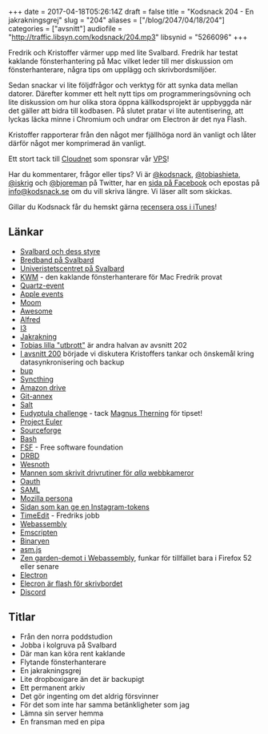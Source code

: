 +++
date = 2017-04-18T05:26:14Z
draft = false
title = "Kodsnack 204 - En jakrakningsgrej"
slug = "204"
aliases = ["/blog/2047/04/18/204"]
categories = ["avsnitt"]
audiofile = "http://traffic.libsyn.com/kodsnack/204.mp3"
libsynid = "5266096"
+++

Fredrik och Kristoffer värmer upp med lite Svalbard. Fredrik har testat kaklande fönsterhantering på Mac vilket leder till mer diskussion om fönsterhanterare, några tips om upplägg och skrivbordsmiljöer.

Sedan snackar vi lite följdfrågor och verktyg för att synka data mellan datorer. Därefter kommer ett helt nytt tips om programmeringsövning och lite diskussion om hur olika stora öppna källkodsprojekt är uppbyggda när det gäller att bidra till kodbasen. På slutet pratar vi lite autentisering, att lyckas läcka minne i Chromium och undrar om Electron är det nya Flash.

Kristoffer rapporterar från den något mer fjällhöga nord än vanligt och låter därför något mer komprimerad än vanligt.

Ett stort tack till [Cloudnet](http://www.cloudnet.se) som sponsrar vår [VPS](http://en.wikipedia.org/wiki/Virtual_private_server)!

Har du kommentarer, frågor eller tips? Vi är [@kodsnack](https://www.twitter.com/kodsnack), [@tobiashieta](https://www.twitter.com/tobiashieta), [@iskrig](https://www.twitter.com/iskrig) och [@bjoreman](https://www.twitter.com/bjoreman) på Twitter, har en [sida på Facebook](https://www.facebook.com/kodsnack) och epostas på [info@kodsnack.se](mailto:info@kodsnack.se) om du vill skriva längre. Vi läser allt som skickas.

Gillar du Kodsnack får du hemskt gärna [recensera oss i iTunes](http://itunes.apple.com/se/podcast/kodsnack/id561631498?l=en)!

## Länkar ##
* [Svalbard och dess styre](https://en.wikipedia.org/wiki/Svalbard)
* [Bredband på Svalbard](http://gizmodo.com/why-one-of-worlds-most-remote-places-has-the-fastest-i-1556126257)
* [Univeristetscentret på Svalbard](http://www.unis.no/)
* [KWM](https://koekeishiya.github.io/kwm/)  - den kaklande fönsterhanterare för Mac Fredrik provat
* [Quartz-event](https://developer.apple.com/reference/coregraphics/quartz_event_services)
* [Apple events](https://en.wikipedia.org/wiki/Apple_event)
* [Moom](https://manytricks.com/moom/)
* [Awesome](https://awesomewm.org/)
* [Alfred](https://www.alfredapp.com/)
* [I3](https://i3wm.org/)
* [Jakrakning](https://en.wiktionary.org/wiki/yak_shaving)
* [Tobias lilla "utbrott"](http://kodsnack.se/202/) är andra halvan av avsnitt 202
* [I avsnitt 200](http://kodsnack.se/200/) började vi diskutera Kristoffers tankar och önskemål kring datasynkronisering och backup
* [bup](https://bup.github.io/)
* [Syncthing](https://syncthing.net/)
* [Amazon drive](https://en.wikipedia.org/wiki/Amazon_Drive)
* [Git-annex](https://en.wikipedia.org/wiki/Git-annex)
* [Salt](https://saltstack.com/)
* [Eudyptula challenge](https://lwn.net/Articles/599231/) - tack [Magnus Therning](https://twitter.com/magthe) för tipset!
* [Project Euler](https://projecteuler.net/)
* [Sourceforge](https://en.wikipedia.org/wiki/SourceForge)
* [Bash](https://en.wikipedia.org/wiki/Bash_%28Unix_shell%29)
* [FSF](http://www.fsf.org/) - Free software foundation
* [DRBD](https://en.wikipedia.org/wiki/Distributed_Replicated_Block_Device)
* [Wesnoth](https://www.wesnoth.org/)
* [Mannen som skrivit drivrutiner för *alla* webbkameror](http://gizmodo.com/257458/linux-lovin-frenchman-writes-235-webcam-drivers-for-some-reason)
* [Oauth](https://en.wikipedia.org/wiki/OAuth)
* [SAML](https://en.wikipedia.org/wiki/Security_Assertion_Markup_Language)
* [Mozilla persona](https://en.wikipedia.org/wiki/Mozilla_Persona)
* [Sidan som kan ge en Instagram-tokens](http://instagram.pixelunion.net/)
* [TimeEdit](http://www.timeedit.com/) - Fredriks jobb
* [Webassembly](https://en.wikipedia.org/wiki/WebAssembly)
* [Emscripten](http://kripken.github.io/emscripten-site/)
* [Binaryen](https://github.com/WebAssembly/binaryen)
* [asm.js](https://en.wikipedia.org/wiki/Asm.js)
* [Zen garden-demot i Webassembly](https://medium.com/mozilla-tech/why-webassembly-is-a-game-changer-for-the-web-and-a-source-of-pride-for-mozilla-and-firefox-dda80e4c43cb), funkar för tillfället bara i Firefox 52 eller senare
* [Electron](https://en.wikipedia.org/wiki/Electron_%28software_framework%29)
* [Elecron är flash för skrivbordet](https://josephg.com/blog/electron-is-flash-for-the-desktop/)
* [Discord](https://en.wikipedia.org/wiki/Discord_%28software%29)

## Titlar ##
* Från den norra poddstudion
* Jobba i kolgruva på Svalbard
* Där man kan köra rent kaklande
* Flytande fönsterhanterare
* En jakrakningsgrej
* Lite dropboxigare än det är backupigt
* Ett permanent arkiv
* Det gör ingenting om det aldrig försvinner
* För det som inte har samma betänkligheter som jag
* Lämna sin server hemma
* En fransman med en pipa